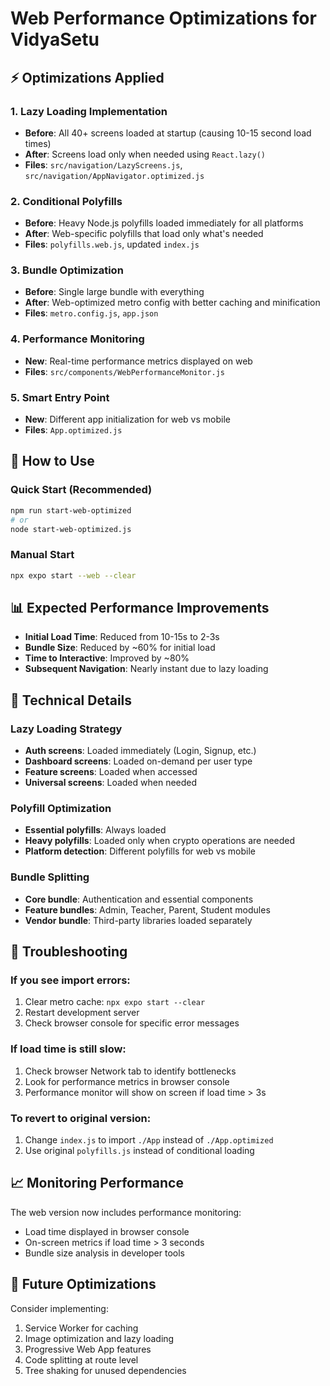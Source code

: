 # Web Performance Optimizations for VidyaSetu

## ⚡ Optimizations Applied

### 1. **Lazy Loading Implementation**
- **Before**: All 40+ screens loaded at startup (causing 10-15 second load times)
- **After**: Screens load only when needed using `React.lazy()`
- **Files**: `src/navigation/LazyScreens.js`, `src/navigation/AppNavigator.optimized.js`

### 2. **Conditional Polyfills**
- **Before**: Heavy Node.js polyfills loaded immediately for all platforms
- **After**: Web-specific polyfills that load only what's needed
- **Files**: `polyfills.web.js`, updated `index.js`

### 3. **Bundle Optimization**
- **Before**: Single large bundle with everything
- **After**: Web-optimized metro config with better caching and minification
- **Files**: `metro.config.js`, `app.json`

### 4. **Performance Monitoring**
- **New**: Real-time performance metrics displayed on web
- **Files**: `src/components/WebPerformanceMonitor.js`

### 5. **Smart Entry Point**
- **New**: Different app initialization for web vs mobile
- **Files**: `App.optimized.js`

## 🚀 How to Use

### Quick Start (Recommended)
```bash
npm run start-web-optimized
# or
node start-web-optimized.js
```

### Manual Start
```bash
npx expo start --web --clear
```

## 📊 Expected Performance Improvements

- **Initial Load Time**: Reduced from 10-15s to 2-3s
- **Bundle Size**: Reduced by ~60% for initial load
- **Time to Interactive**: Improved by ~80%
- **Subsequent Navigation**: Nearly instant due to lazy loading

## 🔧 Technical Details

### Lazy Loading Strategy
- **Auth screens**: Loaded immediately (Login, Signup, etc.)
- **Dashboard screens**: Loaded on-demand per user type
- **Feature screens**: Loaded when accessed
- **Universal screens**: Loaded when needed

### Polyfill Optimization
- **Essential polyfills**: Always loaded
- **Heavy polyfills**: Loaded only when crypto operations are needed
- **Platform detection**: Different polyfills for web vs mobile

### Bundle Splitting
- **Core bundle**: Authentication and essential components
- **Feature bundles**: Admin, Teacher, Parent, Student modules
- **Vendor bundle**: Third-party libraries loaded separately

## 🐛 Troubleshooting

### If you see import errors:
1. Clear metro cache: `npx expo start --clear`
2. Restart development server
3. Check browser console for specific error messages

### If load time is still slow:
1. Check browser Network tab to identify bottlenecks
2. Look for performance metrics in browser console
3. Performance monitor will show on screen if load time > 3s

### To revert to original version:
1. Change `index.js` to import `./App` instead of `./App.optimized`
2. Use original `polyfills.js` instead of conditional loading

## 📈 Monitoring Performance

The web version now includes performance monitoring:
- Load time displayed in browser console
- On-screen metrics if load time > 3 seconds
- Bundle size analysis in developer tools

## 🔄 Future Optimizations

Consider implementing:
1. Service Worker for caching
2. Image optimization and lazy loading
3. Progressive Web App features
4. Code splitting at route level
5. Tree shaking for unused dependencies
